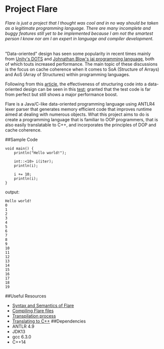 # Project Flare

###### Flare is just a project that I thought was cool and in no way should be taken as a legitimate programming language. There are many incomplete and buggy features still yet to be implemented because I am not the smartest person I know nor am I an expert in language and compiler development. 

"Data-oriented" design has seen some popularity in recent times mainly from [Unity's DOTS](https://unity.com/dots) and [Johnathan Blow's jai programming language](https://inductive.no/jai/),
both of which touts increased performance. The main topic of these discussions is the focus on cache coherence when it comes to SoA (Structure of Arrays)
and AoS (Array of Structures) within programming languages.

Following from this [article](http://gamesfromwithin.com/data-oriented-design), the effectiveness of structuring code into a data-oriented
design can be seen in this [test](https://github.com/Alfred-Sung/DOP-test); granted that the test code is far from perfect but still
shows a major performance boost.


Flare is a Java/C-like data-oriented programming language using ANTLR4 lexer parser that generates memory efficient code that improves runtime aimed
at dealing with numerous objects. What this project aims to do is create a programming language that is familiar to OOP programmers, that is also easily translatable to C++, and incorporates the principles of
DOP and cache coherence.

##Sample Code
```
void main() {
    println("Hello world!");
    
    int::<10> i(iter);
    println(i);
    
    i += 10;
    println(i);
}
```

output:
```
Hello world!
0
1
2
3
4
5
6
7
8
9
10
11
12
13
14
15
16
17
18
19
```

##Useful Resources
* [Syntax and Semantics of Flare](doc/syntax-semantics.md)
* [Compiling Flare files](doc/compiling-files.md)
* [Transpilation process](doc/transpilation-process.md)
* [Translating to C++](doc/translating-to-Cpp.md)
##Dependencies
* ANTLR 4.9
* JDK13
* gcc 6.3.0
* C++14
